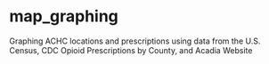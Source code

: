 # map_graphing
Graphing ACHC locations and prescriptions using data from the U.S. Census, CDC Opioid Prescriptions by County, and Acadia Website 
